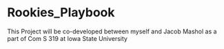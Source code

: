 # Rookies_Playbook
This Project will be co-developed between myself and Jacob Mashol as a part of Com S 319 at Iowa State University
